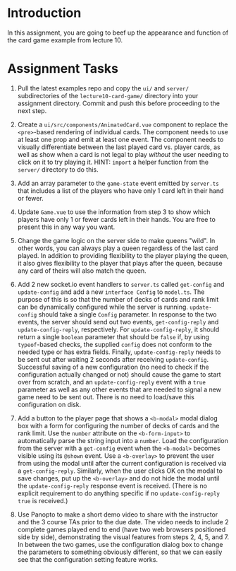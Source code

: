 # Introduction

In this assignment, you are going to beef up the appearance and function of the card game example from lecture 10.

# Assignment Tasks

1. Pull the latest examples repo and copy the `ui/` and `server/` subdirectories of the `lecture10-card-game/` directory into your assignment directory. Commit and push this before proceeding to the next step.

2. Create a `ui/src/components/AnimatedCard.vue` component to replace the `<pre>`-based rendering of individual cards. The component needs to use at least one prop and emit at least one event. The component needs to visually differentiate between the last played card vs. player cards, as well as show when a card is not legal to play *without* the user needing to click on it to try playing it. HINT: `import` a helper function from the `server/` directory to do this. 

3. Add an array parameter to the `game-state` event emitted by `server.ts` that includes a list of the players who have only 1 card left in their hand or fewer.

4. Update `Game.vue` to use the information from step 3 to show which players have only 1 or fewer cards left in their hands. You are free to present this in any way you want.

5. Change the game logic on the server side to make queens "wild". In other words, you can always play a queen regardless of the last card played. In addition to providing flexibility to the player playing the queen, it also gives flexibility to the player that plays after the queen, because any card of theirs will also match the queen. 

6. Add 2 new socket.io event handlers to `server.ts` called `get-config` and `update-config` and add a new `interface Config` to `model.ts`. The purpose of this is so that the number of decks of cards and rank limit can be dynamically configured while the server is running. `update-config` should take a single `Config` parameter. In response to the two events, the server should send out two events, `get-config-reply` and `update-config-reply`, respectively. For `update-config-reply`, it should return a single `boolean` parameter that should be `false` if, by using `typeof`-based checks, the supplied `config` does not conform to the needed type or has extra fields. Finally, `update-config-reply` needs to be sent out after waiting 2 seconds after receiving `update-config`. Successful saving of a new configuration (no need to check if the configuration actually changed or not) should cause the game to start over from scratch, and an `update-config-reply` event with a `true` parameter as well as any other events that are needed to signal a new game need to be sent out. There is no need to load/save this configuration on disk. 

7. Add a button to the player page that shows a `<b-modal>` modal dialog box with a form for configuring the number of decks of cards and the rank limit. Use the `number` attribute on the `<b-form-input>` to automatically parse the string input into a `number`. Load the configuration from the server with a `get-config` event when the `<b-modal>` becomes visible using its `@shown` event. Use a `<b-overlay>` to prevent the user from using the modal until after the current configuration is received via a `get-config-reply`. Similarly, when the user clicks OK on the modal to save changes, put up the `<b-overlay>` and do not hide the modal until the `update-config-reply` response event is received. (There is no explicit requirement to do anything specific if no `update-config-reply` `true` is received.)

8. Use Panopto to make a short demo video to share with the instructor and the 3 course TAs prior to the due date. The video needs to include 2 complete games played end to end (have two web browsers positioned side by side), demonstrating the visual features from steps 2, 4, 5, and 7. In between the two games, use the configuration dialog box to change the parameters to something obviously different, so that we can easily see that the configuration setting feature works.